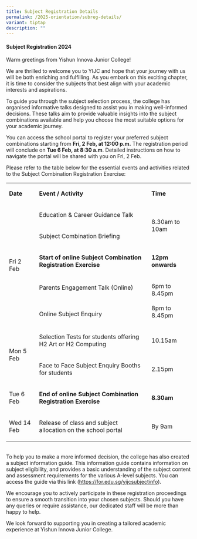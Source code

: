 ```yaml
---
title: Subject Registration Details
permalink: /2025-orientation/subreg-details/
variant: tiptap
description: ""
---
```

<h4><strong>Subject Registration 2024</strong></h4>
<p>Warm greetings from Yishun Innova Junior College!</p>
<p>We are thrilled to welcome you to YIJC and hope that your journey with
us will be both enriching and fulfilling. As you embark on this exciting
chapter, it is time to consider the subjects that best align with your
academic interests and aspirations.</p>
<p>To guide you through the subject selection process, the college has organised
informative talks designed to assist you in making well-informed decisions.
These talks aim to provide valuable insights into the subject combinations
available and help you choose the most suitable options for your academic
journey.</p>
<p>You can access the school portal to register your preferred subject combinations
starting from <strong>Fri, 2 Feb, at 12:00 p.m.</strong> The registration
period will conclude on <strong>Tue 6 Feb, at 8:30 a.m</strong>. Detailed
instructions on how to navigate the portal will be shared with you on Fri,
2 Feb.</p>
<p>Please refer to the table below for the essential events and activities
related to the Subject Combination Registration Exercise:</p>
<table style="minWidth: 75px">
<colgroup>
<col>
<col>
<col>
</colgroup>
<tbody>
<tr>
<td rowspan="1" colspan="1">
<p><strong>Date</strong>
</p>
</td>
<td rowspan="1" colspan="1">
<p><strong>Event / Activity</strong>
</p>
</td>
<td rowspan="1" colspan="1">
<p><strong>Time</strong>
</p>
</td>
</tr>
<tr>
<td rowspan="4" colspan="1">
<p>Fri 2 Feb</p>
</td>
<td rowspan="1" colspan="1">
<p>Education &amp; Career Guidance Talk</p>
</td>
<td rowspan="2" colspan="1">
<p>8.30am to 10am</p>
</td>
</tr>
<tr>
<td rowspan="1" colspan="1">
<p>Subject Combination Briefing</p>
</td>
</tr>
<tr>
<td rowspan="1" colspan="1">
<p><strong>Start of online Subject Combination Registration Exercise&nbsp;</strong>
</p>
</td>
<td rowspan="1" colspan="1">
<p><strong>12pm onwards</strong>
</p>
</td>
</tr>
<tr>
<td rowspan="1" colspan="1">
<p>Parents Engagement Talk (Online)</p>
<p>
<br>
</p>
<p>Online Subject Enquiry&nbsp;</p>
</td>
<td rowspan="1" colspan="1">
<p>6pm to 8.45pm
<br>
<br>8pm to 8.45pm</p>
</td>
</tr>
<tr>
<td rowspan="3" colspan="1">
<p>Mon 5 Feb</p>
</td>
<td rowspan="2" colspan="1">
<p>Selection Tests for students offering
<br>H2 Art or H2 Computing</p>
</td>
<td rowspan="2" colspan="1">
<p>10.15am</p>
<p></p>
</td>
</tr>
<tr></tr>
<tr>
<td rowspan="1" colspan="1">
<p>Face to Face Subject Enquiry Booths for students</p>
</td>
<td rowspan="1" colspan="1">
<p>2.15pm</p>
</td>
</tr>
<tr>
<td rowspan="1" colspan="1">
<p>Tue 6 Feb</p>
</td>
<td rowspan="1" colspan="1">
<p><strong>End of online Subject Combination Registration Exercise</strong>
</p>
</td>
<td rowspan="1" colspan="1">
<p><strong>8.30am</strong>
</p>
</td>
</tr>
<tr>
<td rowspan="1" colspan="1">
<p>Wed 14 Feb</p>
</td>
<td rowspan="1" colspan="1">
<p>Release of class and subject allocation on the school portal</p>
</td>
<td rowspan="1" colspan="1">
<p>By 9am</p>
</td>
</tr>
</tbody>
</table>
<p>
<br>To help you to make a more informed decision, the college has also created
a subject information guide. This information guide contains information
on subject eligibility, and provides a basic understanding of the subject
content and assessment requirements for the various A-level subjects. You
can access the guide via this link (<a href="https://for.edu.sg/yijcsubjectinfo" rel="noopener noreferrer nofollow" target="_blank"><u>https://for.edu.sg/yijcsubjectinfo</u></a>).</p>
<p>We encourage you to actively participate in these registration proceedings
to ensure a smooth transition into your chosen subjects. Should you have
any queries or require assistance, our dedicated staff will be more than
happy to help.</p>
<p>We look forward to supporting you in creating a tailored academic experience
at Yishun Innova Junior College.</p>
<p>
<br>
</p>